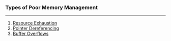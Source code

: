 ### Types of Poor Memory Management
---
1. [Resource Exhaustion](Resource%20Exhaustion.md)
2. [Pointer Dereferencing](Pointer%20Dereferencing.md)
3. [Buffer Overflows](Buffer%20Overflows.md)

